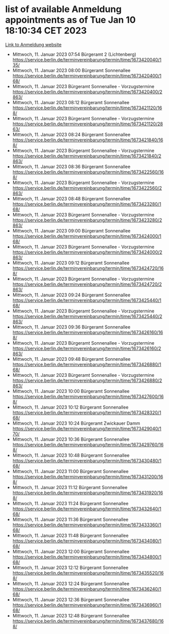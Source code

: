 # list of available Anmeldung appointments as of Tue Jan 10 18:10:34 CET 2023
[Link to Anmeldung website](https://service.berlin.de/terminvereinbarung/termin/tag.php?termin=0&anliegen[]=120686&dienstleisterlist=122210,122217,327316,122219,327312,122227,327314,122231,327346,122243,327348,122252,329742,122260,329745,122262,329748,122254,329751,122271,327278,122273,327274,122277,327276,330436,122280,327294,122282,327290,122284,327292,327539,122291,327270,122285,327266,122286,327264,122296,327268,150230,329760,122301,327282,122297,327286,122294,327284,122312,329763,122314,329775,122304,327330,122311,327334,122309,327332,122281,327352,122279,329772,122276,327324,122274,327326,122267,329766,122246,327318,122251,327320,122257,327322,122208,327298,122226,327300,121362,121364&herkunft=http%3A%2F%2Fservice.berlin.de%2Fdienstleistung%2F120686%2F)
- Mittwoch, 11. Januar 2023 07:54 Bürgeramt 2 (Lichtenberg) https://service.berlin.de/terminvereinbarung/termin/time/1673420040/135/
- Mittwoch, 11. Januar 2023 08:00 Bürgeramt Sonnenallee https://service.berlin.de/terminvereinbarung/termin/time/1673420400/168/
- Mittwoch, 11. Januar 2023  Bürgeramt Sonnenallee - Vorzugstermine https://service.berlin.de/terminvereinbarung/termin/time/1673420400/2863/
- Mittwoch, 11. Januar 2023 08:12 Bürgeramt Sonnenallee https://service.berlin.de/terminvereinbarung/termin/time/1673421120/168/
- Mittwoch, 11. Januar 2023  Bürgeramt Sonnenallee - Vorzugstermine https://service.berlin.de/terminvereinbarung/termin/time/1673421120/2863/
- Mittwoch, 11. Januar 2023 08:24 Bürgeramt Sonnenallee https://service.berlin.de/terminvereinbarung/termin/time/1673421840/168/
- Mittwoch, 11. Januar 2023  Bürgeramt Sonnenallee - Vorzugstermine https://service.berlin.de/terminvereinbarung/termin/time/1673421840/2863/
- Mittwoch, 11. Januar 2023 08:36 Bürgeramt Sonnenallee https://service.berlin.de/terminvereinbarung/termin/time/1673422560/168/
- Mittwoch, 11. Januar 2023  Bürgeramt Sonnenallee - Vorzugstermine https://service.berlin.de/terminvereinbarung/termin/time/1673422560/2863/
- Mittwoch, 11. Januar 2023 08:48 Bürgeramt Sonnenallee https://service.berlin.de/terminvereinbarung/termin/time/1673423280/168/
- Mittwoch, 11. Januar 2023  Bürgeramt Sonnenallee - Vorzugstermine https://service.berlin.de/terminvereinbarung/termin/time/1673423280/2863/
- Mittwoch, 11. Januar 2023 09:00 Bürgeramt Sonnenallee https://service.berlin.de/terminvereinbarung/termin/time/1673424000/168/
- Mittwoch, 11. Januar 2023  Bürgeramt Sonnenallee - Vorzugstermine https://service.berlin.de/terminvereinbarung/termin/time/1673424000/2863/
- Mittwoch, 11. Januar 2023 09:12 Bürgeramt Sonnenallee https://service.berlin.de/terminvereinbarung/termin/time/1673424720/168/
- Mittwoch, 11. Januar 2023  Bürgeramt Sonnenallee - Vorzugstermine https://service.berlin.de/terminvereinbarung/termin/time/1673424720/2863/
- Mittwoch, 11. Januar 2023 09:24 Bürgeramt Sonnenallee https://service.berlin.de/terminvereinbarung/termin/time/1673425440/168/
- Mittwoch, 11. Januar 2023  Bürgeramt Sonnenallee - Vorzugstermine https://service.berlin.de/terminvereinbarung/termin/time/1673425440/2863/
- Mittwoch, 11. Januar 2023 09:36 Bürgeramt Sonnenallee https://service.berlin.de/terminvereinbarung/termin/time/1673426160/168/
- Mittwoch, 11. Januar 2023  Bürgeramt Sonnenallee - Vorzugstermine https://service.berlin.de/terminvereinbarung/termin/time/1673426160/2863/
- Mittwoch, 11. Januar 2023 09:48 Bürgeramt Sonnenallee https://service.berlin.de/terminvereinbarung/termin/time/1673426880/168/
- Mittwoch, 11. Januar 2023  Bürgeramt Sonnenallee - Vorzugstermine https://service.berlin.de/terminvereinbarung/termin/time/1673426880/2863/
- Mittwoch, 11. Januar 2023 10:00 Bürgeramt Sonnenallee https://service.berlin.de/terminvereinbarung/termin/time/1673427600/168/
- Mittwoch, 11. Januar 2023 10:12 Bürgeramt Sonnenallee https://service.berlin.de/terminvereinbarung/termin/time/1673428320/168/
- Mittwoch, 11. Januar 2023 10:24 Bürgeramt Zwickauer Damm https://service.berlin.de/terminvereinbarung/termin/time/1673429040/170/
- Mittwoch, 11. Januar 2023 10:36 Bürgeramt Sonnenallee https://service.berlin.de/terminvereinbarung/termin/time/1673429760/168/
- Mittwoch, 11. Januar 2023 10:48 Bürgeramt Sonnenallee https://service.berlin.de/terminvereinbarung/termin/time/1673430480/168/
- Mittwoch, 11. Januar 2023 11:00 Bürgeramt Sonnenallee https://service.berlin.de/terminvereinbarung/termin/time/1673431200/168/
- Mittwoch, 11. Januar 2023 11:12 Bürgeramt Sonnenallee https://service.berlin.de/terminvereinbarung/termin/time/1673431920/168/
- Mittwoch, 11. Januar 2023 11:24 Bürgeramt Sonnenallee https://service.berlin.de/terminvereinbarung/termin/time/1673432640/168/
- Mittwoch, 11. Januar 2023 11:36 Bürgeramt Sonnenallee https://service.berlin.de/terminvereinbarung/termin/time/1673433360/168/
- Mittwoch, 11. Januar 2023 11:48 Bürgeramt Sonnenallee https://service.berlin.de/terminvereinbarung/termin/time/1673434080/168/
- Mittwoch, 11. Januar 2023 12:00 Bürgeramt Sonnenallee https://service.berlin.de/terminvereinbarung/termin/time/1673434800/168/
- Mittwoch, 11. Januar 2023 12:12 Bürgeramt Sonnenallee https://service.berlin.de/terminvereinbarung/termin/time/1673435520/168/
- Mittwoch, 11. Januar 2023 12:24 Bürgeramt Sonnenallee https://service.berlin.de/terminvereinbarung/termin/time/1673436240/168/
- Mittwoch, 11. Januar 2023 12:36 Bürgeramt Sonnenallee https://service.berlin.de/terminvereinbarung/termin/time/1673436960/168/
- Mittwoch, 11. Januar 2023 12:48 Bürgeramt Sonnenallee https://service.berlin.de/terminvereinbarung/termin/time/1673437680/168/
